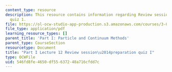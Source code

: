 ```yaml
---
content_type: resource
description: This resource contains information regarding Review session - preparation
  quiz 1.
file: https://ol-ocw-studio-app-production.s3.amazonaws.com/courses/3-021j-introduction-to-modeling-and-simulation-spring-2012/546fd8fe4650df55637248a716cfdd7c_MIT3_021JS12_P1_L12.pdf
file_type: application/pdf
learning_resource_types: []
parent_title: 'Part I: Particle and Continuum Methods'
parent_type: CourseSection
resourcetype: Document
title: "Part I Lecture 12 Review session\u2014preparation quiz I"
type: OCWFile
uid: 546fd8fe-4650-df55-6372-48a716cfdd7c
---
```


